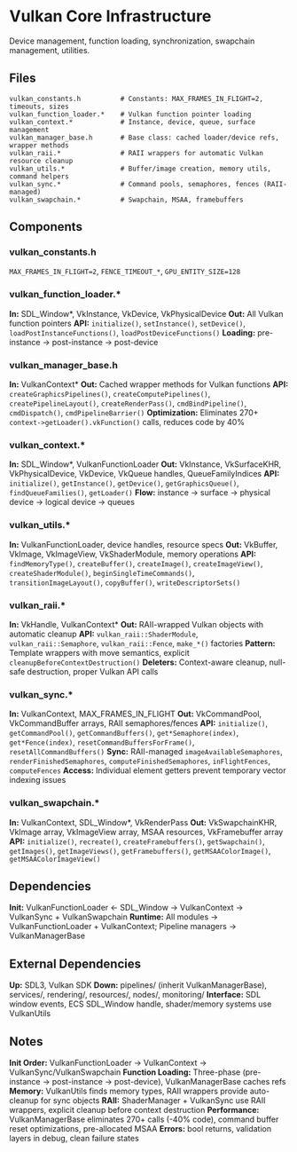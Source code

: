 # Vulkan Core Infrastructure

Device management, function loading, synchronization, swapchain management, utilities.

## Files
```
vulkan_constants.h          # Constants: MAX_FRAMES_IN_FLIGHT=2, timeouts, sizes
vulkan_function_loader.*    # Vulkan function pointer loading  
vulkan_context.*            # Instance, device, queue, surface management
vulkan_manager_base.h       # Base class: cached loader/device refs, wrapper methods
vulkan_raii.*               # RAII wrappers for automatic Vulkan resource cleanup
vulkan_utils.*              # Buffer/image creation, memory utils, command helpers
vulkan_sync.*               # Command pools, semaphores, fences (RAII-managed)
vulkan_swapchain.*          # Swapchain, MSAA, framebuffers
```

## Components

### vulkan_constants.h
`MAX_FRAMES_IN_FLIGHT=2`, `FENCE_TIMEOUT_*`, `GPU_ENTITY_SIZE=128`

### vulkan_function_loader.*
**In:** SDL_Window*, VkInstance, VkDevice, VkPhysicalDevice
**Out:** All Vulkan function pointers
**API:** `initialize()`, `setInstance()`, `setDevice()`, `loadPostInstanceFunctions()`, `loadPostDeviceFunctions()`
**Loading:** pre-instance → post-instance → post-device

### vulkan_manager_base.h
**In:** VulkanContext*
**Out:** Cached wrapper methods for Vulkan functions
**API:** `createGraphicsPipelines()`, `createComputePipelines()`, `createPipelineLayout()`, `createRenderPass()`, `cmdBindPipeline()`, `cmdDispatch()`, `cmdPipelineBarrier()`
**Optimization:** Eliminates 270+ `context->getLoader().vkFunction()` calls, reduces code by 40%

### vulkan_context.*
**In:** SDL_Window*, VulkanFunctionLoader
**Out:** VkInstance, VkSurfaceKHR, VkPhysicalDevice, VkDevice, VkQueue handles, QueueFamilyIndices
**API:** `initialize()`, `getInstance()`, `getDevice()`, `getGraphicsQueue()`, `findQueueFamilies()`, `getLoader()`
**Flow:** instance → surface → physical device → logical device → queues

### vulkan_utils.*
**In:** VulkanFunctionLoader, device handles, resource specs
**Out:** VkBuffer, VkImage, VkImageView, VkShaderModule, memory operations
**API:** `findMemoryType()`, `createBuffer()`, `createImage()`, `createImageView()`, `createShaderModule()`, `beginSingleTimeCommands()`, `transitionImageLayout()`, `copyBuffer()`, `writeDescriptorSets()`

### vulkan_raii.*
**In:** VkHandle, VulkanContext*
**Out:** RAII-wrapped Vulkan objects with automatic cleanup
**API:** `vulkan_raii::ShaderModule`, `vulkan_raii::Semaphore`, `vulkan_raii::Fence`, `make_*()` factories
**Pattern:** Template wrappers with move semantics, explicit `cleanupBeforeContextDestruction()`
**Deleters:** Context-aware cleanup, null-safe destruction, proper Vulkan API calls

### vulkan_sync.*
**In:** VulkanContext, MAX_FRAMES_IN_FLIGHT
**Out:** VkCommandPool, VkCommandBuffer arrays, RAII semaphores/fences
**API:** `initialize()`, `getCommandPool()`, `getCommandBuffers()`, `get*Semaphore(index)`, `get*Fence(index)`, `resetCommandBuffersForFrame()`, `resetAllCommandBuffers()`
**Sync:** RAII-managed `imageAvailableSemaphores`, `renderFinishedSemaphores`, `computeFinishedSemaphores`, `inFlightFences`, `computeFences`
**Access:** Individual element getters prevent temporary vector indexing issues

### vulkan_swapchain.*
**In:** VulkanContext, SDL_Window*, VkRenderPass
**Out:** VkSwapchainKHR, VkImage array, VkImageView array, MSAA resources, VkFramebuffer array
**API:** `initialize()`, `recreate()`, `createFramebuffers()`, `getSwapchain()`, `getImages()`, `getImageViews()`, `getFramebuffers()`, `getMSAAColorImage()`, `getMSAAColorImageView()`

## Dependencies

**Init:** VulkanFunctionLoader ← SDL_Window → VulkanContext → VulkanSync + VulkanSwapchain
**Runtime:** All modules → VulkanFunctionLoader + VulkanContext; Pipeline managers → VulkanManagerBase

## External Dependencies

**Up:** SDL3, Vulkan SDK
**Down:** pipelines/ (inherit VulkanManagerBase), services/, rendering/, resources/, nodes/, monitoring/
**Interface:** SDL window events, ECS SDL_Window handle, shader/memory systems use VulkanUtils

## Notes

**Init Order:** VulkanFunctionLoader → VulkanContext → VulkanSync/VulkanSwapchain
**Function Loading:** Three-phase (pre-instance → post-instance → post-device), VulkanManagerBase caches refs
**Memory:** VulkanUtils finds memory types, RAII wrappers provide auto-cleanup for sync objects
**RAII:** ShaderManager + VulkanSync use RAII wrappers, explicit cleanup before context destruction
**Performance:** VulkanManagerBase eliminates 270+ calls (-40% code), command buffer reset optimizations, pre-allocated MSAA
**Errors:** bool returns, validation layers in debug, clean failure states